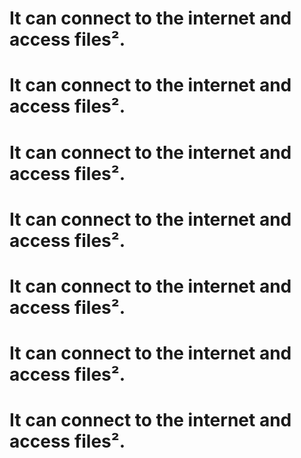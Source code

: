 # It can connect to the internet and access files².
# It can connect to the internet and access files².
# It can connect to the internet and access files².
# It can connect to the internet and access files².
# It can connect to the internet and access files².
# It can connect to the internet and access files².
# It can connect to the internet and access files².

